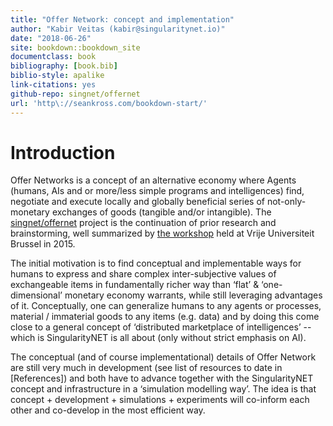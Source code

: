 ```yaml
--- 
title: "Offer Network: concept and implementation"
author: "Kabir Veitas (kabir@singularitynet.io)"
date: "2018-06-26"
site: bookdown::bookdown_site
documentclass: book
bibliography: [book.bib]
biblio-style: apalike
link-citations: yes
github-repo: singnet/offernet
url: 'http\://seankross.com/bookdown-start/'
---
```


# Introduction

Offer Networks is a concept of an alternative economy where Agents (humans, AIs and or more/less simple programs and intelligences) find, negotiate and execute locally and globally beneficial series of not-only-monetary exchanges of goods (tangible and/or intangible). The [singnet/offernet](https://github.com/singnet/offernet) project is the continuation of prior research and brainstorming, well summarized by [the workshop](http://globalbraininstitute.github.io/onet/) held at Vrije Universiteit Brussel in 2015.

The initial motivation is to find conceptual and implementable ways for humans to express and share complex inter-subjective values of exchangeable items in fundamentally richer way than ‘flat’ & ‘one-dimensional’ monetary economy warrants, while still leveraging advantages of it. Conceptually, one can generalize humans to any agents or processes, material / immaterial goods to any items (e.g. data) and by doing this come close to a general concept of ‘distributed marketplace of intelligences’  -- which is SingularityNET is all about (only without strict emphasis on AI).

The conceptual (and of course implementational) details of Offer Network are still very much in development (see list of resources to date in [References]) and both have to advance together with the SingularityNET concept and infrastructure in a ‘simulation modelling way’. The idea is that concept + development + simulations + experiments will co-inform each other and co-develop in the most efficient way.
